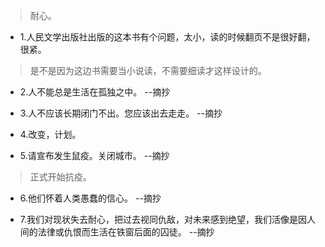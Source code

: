 >耐心。

- 1.人民文学出版社出版的这本书有个问题，太小，读的时候翻页不是很好翻，很紧。

>是不是因为这边书需要当小说读，不需要细读才这样设计的。

- 2.人不能总是生活在孤独之中。 --摘抄

- 3.人不应该长期闭门不出。您应该出去走走。 --摘抄

- 4.改变，计划。

- 5.请宣布发生鼠疫。关闭城市。 --摘抄

>正式开始抗疫。

- 6.他们怀着人类愚蠢的信心。 --摘抄

- 7.我们对现状失去耐心，把过去视同仇敌，对未来感到绝望，我们活像是因人间的法律或仇恨而生活在铁窗后面的囚徒。 --摘抄
